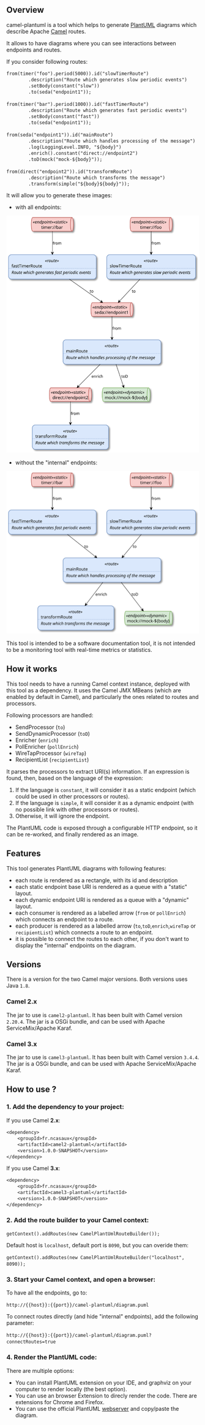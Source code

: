 ## Overview
camel-plantuml is a tool which helps to generate [PlantUML](https://plantuml.com/) diagrams which describe Apache [Camel](https://camel.apache.org/) routes. 

It allows to have diagrams where you can see interactions between endpoints and routes.

If you consider following routes:
```
from(timer("foo").period(5000)).id("slowTimerRoute")
        .description("Route which generates slow periodic events")
        .setBody(constant("slow"))
        .to(seda("endpoint1"));

from(timer("bar").period(1000)).id("fastTimerRoute")
        .description("Route which generates fast periodic events")
        .setBody(constant("fast"))
        .to(seda("endpoint1"));

from(seda("endpoint1")).id("mainRoute")
        .description("Route which handles processing of the message")
        .log(LoggingLevel.INFO, "${body}")
        .enrich().constant("direct://endpoint2")
        .toD(mock("mock-${body}"));

from(direct("endpoint2")).id("transformRoute")
        .description("Route which transforms the message")
        .transform(simple("${body}${body}"));
```
It will allow you to generate these images:

- with all endpoints:

![](images/example1.full.svg)

- without the "internal" endpoints:

![](images/example1.light.svg)

This tool is intended to be a software documentation tool, it is not intended to be a monitoring tool with real-time metrics or statistics.

## How it works
This tool needs to have a running Camel context instance, deployed with this tool as a dependency.
It uses the Camel JMX MBeans (which are enabled by default in Camel), and particularly the ones related to routes and processors.

Following processors are handled:
- SendProcessor (`to`)
- SendDynamicProcessor (`toD`)
- Enricher (`enrich`)
- PollEnricher (`pollEnrich`)
- WireTapProcessor (`wireTap`)
- RecipientList (`recipientList`)

It parses the processors to extract URI(s) information. 
If an expression is found, then, based on the language of the expression:
1. If the language is `constant`, it will consider it as a static endpoint (which could be used in other processors or routes).
2. If the language is `simple`, it will consider it as a dynamic endpoint (with no possible link with other processors or routes).
3. Otherwise, it will ignore the endpoint.

The PlantUML code is exposed through a configurable HTTP endpoint, so it can be re-worked, and finally rendered as an image.

## Features
This tool generates PlantUML diagrams with following features:
- each route is rendered as a rectangle, with its id and description
- each static endpoint base URI is rendered as a queue with a "static" layout.
- each dynamic endpoint URI is rendered as a queue with a "dynamic" layout.
- each consumer is rendered as a labelled arrow (`from` or `pollEnrich`) which connects an endpoint to a route.
- each producer is rendered as a labelled arrow (`to`,`toD`,`enrich`,`wireTap` or `recipientList`) which connects a route to an endpoint.
- it is possible to connect the routes to each other, if you don't want to display the "internal" endpoints on the diagram.

## Versions
There is a version for the two Camel major versions. Both versions uses Java `1.8`.

### Camel 2.x
The jar to use is `camel2-plantuml`. It has been built with Camel version `2.20.4`.
The jar is a OSGi bundle, and can be used with Apache ServiceMix/Apache Karaf.

### Camel 3.x
The jar to use is `camel3-plantuml`. It has been built with Camel version `3.4.4`.
The jar is a OSGi bundle, and can be used with Apache ServiceMix/Apache Karaf.

## How to use ?
### 1. Add the dependency to your project:
If you use Camel **2.x**:
```
<dependency>
    <groupId>fr.ncasaux</groupId>
    <artifactId>camel2-plantuml</artifactId>
    <version>1.0.0-SNAPSHOT</version>
</dependency>
```
If you use Camel **3.x**:
```
<dependency>
    <groupId>fr.ncasaux</groupId>
    <artifactId>camel3-plantuml</artifactId>
    <version>1.0.0-SNAPSHOT</version>
</dependency>
```

### 2. Add the route builder to your Camel context:
`getContext().addRoutes(new CamelPlantUmlRouteBuilder());`

Default host is `localhost`, default port is `8090`, but you can overide them:

`getContext().addRoutes(new CamelPlantUmlRouteBuilder("localhost", 8090));`

### 3. Start your Camel context, and open a browser:
To have all the endpoints, go to:

`http://{{host}}:{{port}}/camel-plantuml/diagram.puml`

To connect routes directly (and hide "internal" endpoints), add the following parameter:

`http://{{host}}:{{port}}/camel-plantuml/diagram.puml?connectRoutes=true`

### 4. Render the PlantUML code:
There are multiple options: 
- You can install PlantUML extension on your IDE, and graphviz on your computer to render locally (the best option).
- You can use an browser Extension to direcly render the code. There are extensions for Chrome and Firefox. 
- You can use the official PlantUML [webserver](http://www.plantuml.com/plantuml/uml "PlantUML webserver") and copy/paste the diagram.

